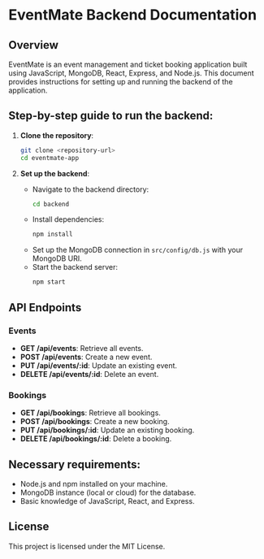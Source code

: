 # EventMate Backend Documentation

## Overview
EventMate is an event management and ticket booking application built using JavaScript, MongoDB, React, Express, and Node.js. This document provides instructions for setting up and running the backend of the application.

## Step-by-step guide to run the backend:

1. **Clone the repository**:
   ```bash
   git clone <repository-url>
   cd eventmate-app
   ```

2. **Set up the backend**:
   - Navigate to the backend directory:
     ```bash
     cd backend
     ```
   - Install dependencies:
     ```bash
     npm install
     ```
   - Set up the MongoDB connection in `src/config/db.js` with your MongoDB URI.
   - Start the backend server:
     ```bash
     npm start
     ```

## API Endpoints

### Events
- **GET /api/events**: Retrieve all events.
- **POST /api/events**: Create a new event.
- **PUT /api/events/:id**: Update an existing event.
- **DELETE /api/events/:id**: Delete an event.

### Bookings
- **GET /api/bookings**: Retrieve all bookings.
- **POST /api/bookings**: Create a new booking.
- **PUT /api/bookings/:id**: Update an existing booking.
- **DELETE /api/bookings/:id**: Delete a booking.

## Necessary requirements:
- Node.js and npm installed on your machine.
- MongoDB instance (local or cloud) for the database.
- Basic knowledge of JavaScript, React, and Express.

## License
This project is licensed under the MIT License.